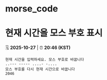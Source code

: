 # morse_code
# 현재 시간을 모스 부호 표시
<!-- MORSE_TIME_START -->
🗓️ **2025-10-27** | ⏰ **20:46 (KST)**

```
현재 시간을 입력하세요. 모스 부호로 바꿉니다
..--- ----- ....- -....
모스 부호를 다시 현재 시간으로 바꿉니다
2046
```
<!-- MORSE_TIME_END -->
